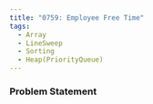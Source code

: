 ```yaml
---
title: "0759: Employee Free Time"
tags:
  - Array
  - LineSweep
  - Sorting
  - Heap(PriorityQueue)
---
```

### Problem Statement

